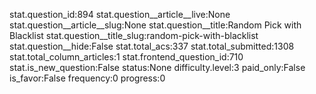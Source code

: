 stat.question_id:894
stat.question__article__live:None
stat.question__article__slug:None
stat.question__title:Random Pick with Blacklist
stat.question__title_slug:random-pick-with-blacklist
stat.question__hide:False
stat.total_acs:337
stat.total_submitted:1308
stat.total_column_articles:1
stat.frontend_question_id:710
stat.is_new_question:False
status:None
difficulty.level:3
paid_only:False
is_favor:False
frequency:0
progress:0
